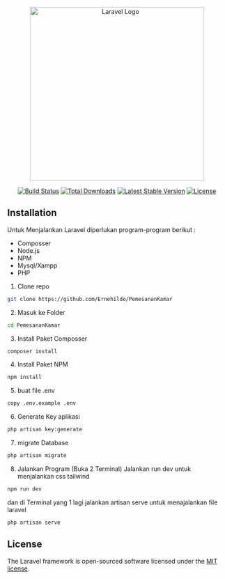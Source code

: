 <p align="center"><a href="https://laravel.com" target="_blank"><img src="https://raw.githubusercontent.com/laravel/art/master/logo-lockup/5%20SVG/2%20CMYK/1%20Full%20Color/laravel-logolockup-cmyk-red.svg" width="400" alt="Laravel Logo"></a></p>

<p align="center">
<a href="https://github.com/laravel/framework/actions"><img src="https://github.com/laravel/framework/workflows/tests/badge.svg" alt="Build Status"></a>
<a href="https://packagist.org/packages/laravel/framework"><img src="https://img.shields.io/packagist/dt/laravel/framework" alt="Total Downloads"></a>
<a href="https://packagist.org/packages/laravel/framework"><img src="https://img.shields.io/packagist/v/laravel/framework" alt="Latest Stable Version"></a>
<a href="https://packagist.org/packages/laravel/framework"><img src="https://img.shields.io/packagist/l/laravel/framework" alt="License"></a>
</p>

## Installation
Untuk Menjalankan Laravel diperlukan program-program berikut :
- Composser
- Node.js
- NPM
- Mysql/Xampp
- PHP

1. Clone repo
```bash
git clone https://github.com/Ernehilde/PemesananKamar
```
2. Masuk ke Folder
```bash
cd PemesananKamar
```
3. Install Paket Composser
```bash
composer install
```
4. Install Paket NPM
```bash
npm install
```
5. buat file .env
```bash
copy .env.example .env
```
6. Generate Key aplikasi 
```bash
php artisan key:generate
```
7. migrate Database
```bash
php artisan migrate
```
8. Jalankan Program (Buka 2 Terminal)
Jalankan run dev untuk menjalankan css tailwind
```bash
npm run dev
```
dan di Terminal yang 1 lagi jalankan artisan serve untuk menajalankan file laravel
```bash
php artisan serve
```
## License

The Laravel framework is open-sourced software licensed under the [MIT license](https://opensource.org/licenses/MIT).
